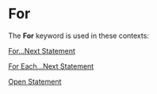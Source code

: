
# For <keyword>

The  **For** keyword is used in these contexts:

[For...Next Statement](53e92bd3-1933-5bc7-f7a4-4e6a3d9bef4a.md)

[For Each...Next Statement](bbff57d3-3655-3426-02a1-ae6748736fb1.md)

[Open Statement](359a24b9-6dbb-3648-0ce4-98ec38441ccf.md)
